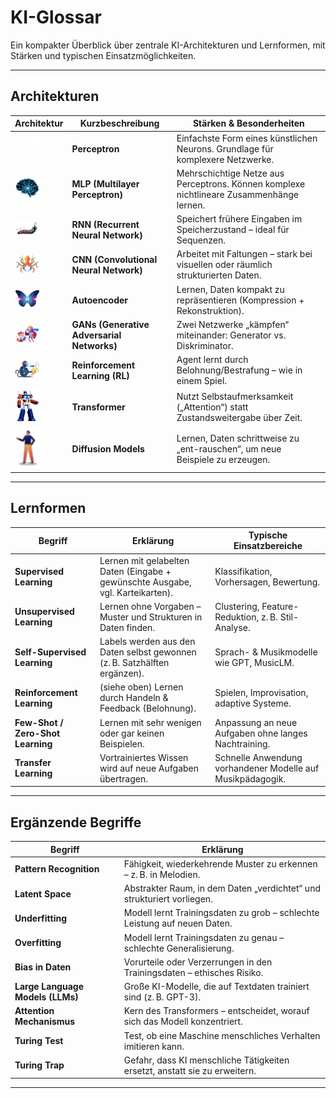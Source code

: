 # KI-Glossar

Ein kompakter Überblick über zentrale KI-Architekturen und Lernformen, mit Stärken und typischen Einsatzmöglichkeiten.

---

## Architekturen

| Architektur             | Kurzbeschreibung                                                                 | Stärken & Besonderheiten                                         |
|-------------------------|----------------------------------------------------------------------------------|------------------------------------------------------------------|
| <img src="img/perceptron.png" alt="Neural Net" width="40"/> | **Perceptron**          | Einfachste Form eines künstlichen Neurons. Grundlage für komplexere Netzwerke.  | Linear trennbare Probleme lösen; Einstieg in neuronale Netze.   |
| <img src="img/neural_net.png" alt="Neural Net" width="40"/> | **MLP (Multilayer Perceptron)** | Mehrschichtige Netze aus Perceptrons. Können komplexe nichtlineare Zusammenhänge lernen. | Vielseitig, robust, für strukturierte Daten geeignet.           |
| <img src="img/rnn.png" alt="RNN" width="40"/> | **RNN (Recurrent Neural Network)** | Speichert frühere Eingaben im Speicherzustand – ideal für Sequenzen.         | Zeitliche Abhängigkeiten, z. B. in Musik oder Sprache.           |
| <img src="img/cnn.png" alt="CNN" width="40"/> | **CNN (Convolutional Neural Network)** | Arbeitet mit Faltungen – stark bei visuellen oder räumlich strukturierten Daten. | Mustererkennung in Bildern, Noten, Spektrogrammen.              |
| <img src="img/autoencoder.png" alt="Autoencoder" width="40"/> | **Autoencoder**         | Lernen, Daten kompakt zu repräsentieren (Kompression + Rekonstruktion).        | Feature-Extraktion, Anomalie-Erkennung, Vorverarbeitung.        |
| <img src="img/gan.png" alt="GAN" width="40"/> | **GANs (Generative Adversarial Networks)** | Zwei Netzwerke „kämpfen“ miteinander: Generator vs. Diskriminator.          | Realistische Datengenerierung (z. B. Musik, Bilder).             |
| <img src="img/reinforcement_learning.png" alt="Reinforcement Learning" width="40"/> | **Reinforcement Learning (RL)** | Agent lernt durch Belohnung/Bestrafung – wie in einem Spiel.                 | Selbstständiges Lernen, Strategieentwicklung, Self-Play.        |
| <img src="img/transformer.png" alt="Transformer" width="40"/> | **Transformer**         | Nutzt Selbstaufmerksamkeit („Attention“) statt Zustandsweitergabe über Zeit. | Erkennt globale Abhängigkeiten **ohne sequenzielle Verkettung**; starke Leistung bei langen Eingaben; parallele Verarbeitung. |
| <img src="img/diffusion.png" alt="Diffusion" width="40"/> | **Diffusion Models**    | Lernen, Daten schrittweise zu „ent-rauschen“, um neue Beispiele zu erzeugen.   | Sehr realistische Bild- und Audio-Generierung (z. B. Musik).    |


---

## Lernformen

| Begriff                        | Erklärung                                                                 | Typische Einsatzbereiche                                         |
|-------------------------------|---------------------------------------------------------------------------|------------------------------------------------------------------|
| **Supervised Learning**       | Lernen mit gelabelten Daten (Eingabe + gewünschte Ausgabe, vgl. Karteikarten).              | Klassifikation, Vorhersagen, Bewertung.                         |
| **Unsupervised Learning**     | Lernen ohne Vorgaben – Muster und Strukturen in Daten finden.            | Clustering, Feature-Reduktion, z. B. Stil-Analyse.              |
| **Self-Supervised Learning**  | Labels werden aus den Daten selbst gewonnen (z. B. Satzhälften ergänzen).| Sprach- & Musikmodelle wie GPT, MusicLM.                        |
| **Reinforcement Learning**    | (siehe oben) Lernen durch Handeln & Feedback (Belohnung).                 | Spielen, Improvisation, adaptive Systeme.                       |
| **Few-Shot / Zero-Shot Learning** | Lernen mit sehr wenigen oder gar keinen Beispielen.                     | Anpassung an neue Aufgaben ohne langes Nachtraining.            |
| **Transfer Learning**         | Vortrainiertes Wissen wird auf neue Aufgaben übertragen.                 | Schnelle Anwendung vorhandener Modelle auf Musikpädagogik.      |

---

## Ergänzende Begriffe

| Begriff                | Erklärung                                                                 |
|------------------------|---------------------------------------------------------------------------|
| **Pattern Recognition**| Fähigkeit, wiederkehrende Muster zu erkennen – z. B. in Melodien.         |
| **Latent Space**       | Abstrakter Raum, in dem Daten „verdichtet“ und strukturiert vorliegen.   |
| **Underfitting**         | Modell lernt Trainingsdaten zu grob – schlechte Leistung auf neuen Daten. |
| **Overfitting**        | Modell lernt Trainingsdaten zu genau – schlechte Generalisierung.         |
| **Bias in Daten**      | Vorurteile oder Verzerrungen in den Trainingsdaten – ethisches Risiko.   |
| **Large Language Models (LLMs)** | Große KI-Modelle, die auf Textdaten trainiert sind (z. B. GPT-3). | Sprachverarbeitung, Textgenerierung, Konversation.             |
| **Attention Mechanismus**| Kern des Transformers – entscheidet, worauf sich das Modell konzentriert.|
| **Turing Test**         | Test, ob eine Maschine menschliches Verhalten imitieren kann.            |
| **Turing Trap**        | Gefahr, dass KI menschliche Tätigkeiten ersetzt, anstatt sie zu erweitern. |

---
